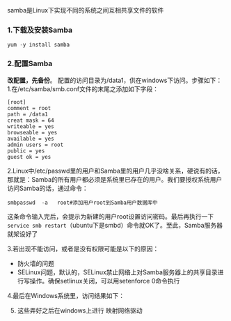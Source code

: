 samba是Linux下实现不同的系统之间互相共享文件的软件
### 1.下载及安装Samba
```
yum -y install samba
```
### 2.配置Samba
**改配置，先备份**。
配置的访问目录为/data1，供在windows下访问。步骤如下：
1.在/etc/samba/smb.conf文件的末尾之添加如下字段：

```
[root]
comment = root
path = /data1
creat mask = 64
writeable = yes
browseable = yes
available = yes
admin users = root
public = yes
guest ok = yes
```
2.Linux中/etc/passwd里的用户和Samba里的用户几乎没啥关系，硬说有的话，那就是：Samba的所有用户都必须是系统里已存在的用户。我们要授权系统用户访问Samba的话，通过命令：
```
smbpasswd  -a   root#添加用户root到Samba用户数据库中
```
这条命令输入完后，会提示为新建的用户root设置访问密码。最后再执行一下`service smb restart`（ubuntu下是smbd）命令就OK了。至此，Samba服务器就架设好了


3.若出现不能访问，或者是没有权限可能是以下的原因：
* 防火墙的问题
* SELinux问题，默认的，SELinux禁止网络上对Samba服务器上的共享目录进行写操作。确保setlinux关闭，可以用setenforce 0命令执行


4.最后在Windows系统里，访问结果如下：



5. 这些弄好之后在windows上进行  映射网络驱动




